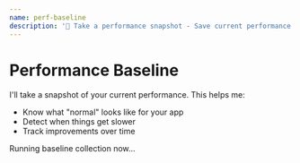 ```yaml
---
name: perf-baseline
description: '📸 Take a performance snapshot - Save current performance as your baseline'
---
```


# Performance Baseline

I'll take a snapshot of your current performance. This helps me:

- Know what "normal" looks like for your app
- Detect when things get slower
- Track improvements over time

Running baseline collection now...
